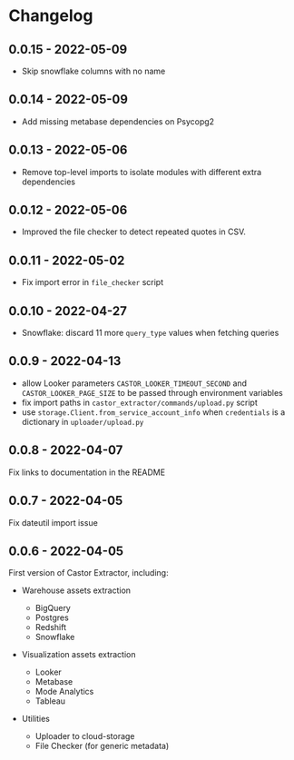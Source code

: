 # Changelog

## 0.0.15 - 2022-05-09

* Skip snowflake columns with no name

## 0.0.14 - 2022-05-09

* Add missing metabase dependencies on Psycopg2

## 0.0.13 - 2022-05-06

* Remove top-level imports to isolate modules with different extra dependencies

## 0.0.12 - 2022-05-06

* Improved the file checker to detect repeated quotes in CSV.

## 0.0.11 - 2022-05-02

* Fix import error in `file_checker` script

## 0.0.10 - 2022-04-27

* Snowflake: discard 11 more `query_type` values when fetching queries

## 0.0.9 - 2022-04-13

* allow Looker parameters `CASTOR_LOOKER_TIMEOUT_SECOND` and `CASTOR_LOOKER_PAGE_SIZE` to be passed through environment
variables
* fix import paths in `castor_extractor/commands/upload.py` script
* use `storage.Client.from_service_account_info` when `credentials` is a dictionary in `uploader/upload.py`

## 0.0.8 - 2022-04-07
Fix links to documentation in the README

## 0.0.7 - 2022-04-05
Fix dateutil import issue

## 0.0.6 - 2022-04-05

First version of Castor Extractor, including:

- Warehouse assets extraction
  - BigQuery
  - Postgres
  - Redshift
  - Snowflake

- Visualization assets extraction
  - Looker
  - Metabase
  - Mode Analytics
  - Tableau

- Utilities
  - Uploader to cloud-storage
  - File Checker (for generic metadata)
